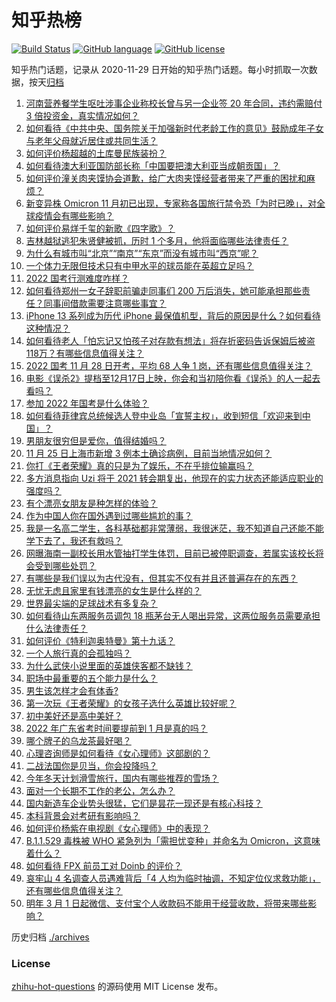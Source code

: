 # 知乎热榜
[![Build Status](https://github.com/ToWeLong/zhihu-hot-questions/workflows/CI/badge.svg)](https://github.com/ToWeLong/zhihu-hot-questions/actions)
[![GitHub language](https://img.shields.io/badge/language-golang-orange.svg)](https://golang.org/)
[![GitHub license](https://img.shields.io/github/license/ToWeLong/zhihu-hot-questions)](https://github.com/ToWeLong/zhihu-hot-questions/blob/main/LICENSE)

知乎热门话题，记录从 2020-11-29 日开始的知乎热门话题。每小时抓取一次数据，按天[归档](./archives)

<!-- BEGIN -->

1. [河南营养餐学生呕吐涉事企业称校长曾与另一企业签 20 年合同，违约需赔付 3 倍投资金，真实情况如何？](https://www.zhihu.com/question/502046403)
1. [如何看待《中共中央、国务院关于加强新时代老龄工作的意见》鼓励成年子女与老年父母就近居住或共同生活？](https://www.zhihu.com/question/501345877)
1. [如何评价杨超越的土库曼民族装扮？](https://www.zhihu.com/question/501836689)
1. [如何看待澳大利亚国防部长称「中国要把澳大利亚当成朝贡国」？](https://www.zhihu.com/question/502001354)
1. [如何评价潼关肉夹馍协会道歉，给广大肉夹馍经营者带来了严重的困扰和麻烦？](https://www.zhihu.com/question/501817425)
1. [新变异株 Omicron 11 月初已出现，专家称各国旅行禁令恐「为时已晚」，对全球疫情会有哪些影响？](https://www.zhihu.com/question/502042061)
1. [如何评价易烊千玺的新歌《四字歌》？](https://www.zhihu.com/question/502079743)
1. [吉林越狱逃犯朱贤健被抓，历时 1 个多月，他将面临哪些法律责任？](https://www.zhihu.com/question/502167457)
1. [为什么有城市叫“北京”“南京”“东京”而没有城市叫“西京”呢？](https://www.zhihu.com/question/39743292)
1. [一个体力无限但技术只有中甲水平的球员能在英超立足吗？](https://www.zhihu.com/question/492279468)
1. [2022 国考行测难度咋样？](https://www.zhihu.com/question/502127271)
1. [如何看待郑州一女子辞职前骗走同事们 200 万后消失，她可能承担那些责任？同事间借款需要注意哪些事宜？](https://www.zhihu.com/question/501135400)
1. [iPhone 13 系列成为历代 iPhone 最保值机型，背后的原因是什么？如何看待这种情况？](https://www.zhihu.com/question/501160672)
1. [如何看待老人「怕忘记又怕孩子对存款有想法」将存折密码告诉保姆后被盗118万？有哪些信息值得关注？](https://www.zhihu.com/question/501393478)
1. [2022 国考 11 月 28 日开考，平均 68 人争 1 岗，还有哪些信息值得关注？](https://www.zhihu.com/question/502114768)
1. [电影《误杀2》提档至12月17日上映，你会和当初陪你看《误杀》的人一起去看吗？](https://www.zhihu.com/question/501762407)
1. [参加 2022 年国考是什么体验？](https://www.zhihu.com/question/501991305)
1. [如何看待菲律宾总统候选人登中业岛「宣誓主权」，收到短信「欢迎来到中国」？](https://www.zhihu.com/question/501177599)
1. [男朋友很穷但是爱你，值得结婚吗？](https://www.zhihu.com/question/501949805)
1. [11 月 25 日上海市新增 3 例本土确诊病例，目前当地情况如何？](https://www.zhihu.com/question/501530186)
1. [你打《王者荣耀》真的只是为了娱乐，不在乎排位输赢吗？](https://www.zhihu.com/question/489688446)
1. [多方消息指向 Uzi 将于 2021 转会期复出，他现在的实力状态还能适应职业的强度吗？](https://www.zhihu.com/question/501083156)
1. [有个漂亮女朋友是种怎样的体验？](https://www.zhihu.com/question/28997505)
1. [作为中国人你在国外遇到过哪些尴尬的事？](https://www.zhihu.com/question/284660494)
1. [我是一名高二学生，各科基础都非常薄弱，我很迷茫，我不知道自己还能不能学下去了，我还有救吗？](https://www.zhihu.com/question/500964076)
1. [网曝海南一副校长用水管抽打学生体罚，目前已被停职调查，若属实该校长将会受到哪些处罚？](https://www.zhihu.com/question/502050214)
1. [有哪些是我们误以为古代没有，但其实不仅有并且还普遍存在的东西？](https://www.zhihu.com/question/407082582)
1. [无忧无虑且家里有钱漂亮的女生是什么样的？](https://www.zhihu.com/question/369021998)
1. [世界最尖端的足球战术有多复杂？](https://www.zhihu.com/question/295826905)
1. [如何看待山东两服务员调包 18 瓶茅台无人喝出异常，这两位服务员需要承担什么法律责任？](https://www.zhihu.com/question/500892506)
1. [如何评价《特利迦奥特曼》第十九话？](https://www.zhihu.com/question/500234816)
1. [一个人旅行真的会孤独吗？](https://www.zhihu.com/question/500647582)
1. [为什么武侠小说里面的英雄侠客都不缺钱？](https://www.zhihu.com/question/20984327)
1. [职场中最重要的五个能力是什么？](https://www.zhihu.com/question/499452895)
1. [男生该怎样才会有体香?](https://www.zhihu.com/question/279584771)
1. [第一次玩《王者荣耀》的女孩子选什么英雄比较好呢？](https://www.zhihu.com/question/500041340)
1. [初中美好还是高中美好？](https://www.zhihu.com/question/499928915)
1. [2022 年广东省考时间要提前到 1 月是真的吗？](https://www.zhihu.com/question/495623709)
1. [哪个牌子的乌龙茶最好喝？](https://www.zhihu.com/question/343974019)
1. [心理咨询师是如何看待《女心理师》这部剧的？](https://www.zhihu.com/question/500981544)
1. [二战法国你是贝当，你会投降吗？](https://www.zhihu.com/question/495356179)
1. [今年冬天计划滑雪旅行，国内有哪些推荐的雪场？](https://www.zhihu.com/question/499977639)
1. [面对一个长期不工作的老公，怎么办？](https://www.zhihu.com/question/403831716)
1. [国内新造车企业势头很猛，它们是昙花一现还是有核心科技？](https://www.zhihu.com/question/501320667)
1. [本科背景会对考研有影响吗？](https://www.zhihu.com/question/499242676)
1. [如何评价杨紫在电视剧《女心理师》中的表现？](https://www.zhihu.com/question/500930603)
1. [B.1.1.529 毒株被 WHO 紧急列为「需担忧变种」并命名为 Omicron，这意味着什么？](https://www.zhihu.com/question/501882515)
1. [如何看待 FPX 前员工对 Doinb 的评价？](https://www.zhihu.com/question/500876559)
1. [哀牢山 4 名调查人员遇难背后「4 人均为临时抽调，不知定位仪求救功能」，还有哪些信息值得关注？](https://www.zhihu.com/question/501895295)
1. [明年 3 月 1 日起微信、支付宝个人收款码不能用于经营收款，将带来哪些影响？](https://www.zhihu.com/question/501704753)

<!-- END -->

历史归档 [./archives](./archives)


### License
[zhihu-hot-questions](https://github.com/towelong/zhihu-hot-questions) 的源码使用 MIT License 发布。